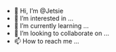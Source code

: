 - 👋 Hi, I’m @Jetsie
- 👀 I’m interested in ...
- 🌱 I’m currently learning ...
- 💞️ I’m looking to collaborate on ...
- 📫 How to reach me ...

<!---
Jetsie/Jetsie is a ✨ special ✨ repository because its `README.md` (this file) appears on your GitHub profile.
You can click the Preview link to take a look at your changes.
--->
